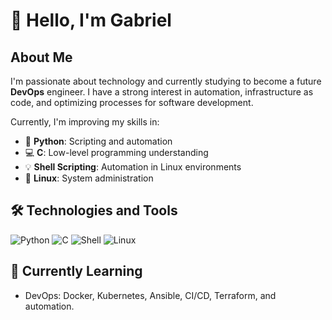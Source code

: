# 👋 Hello, I'm Gabriel

## About Me
I'm passionate about technology and currently studying to become a future **DevOps** engineer. I have a strong interest in automation, infrastructure as code, and optimizing processes for software development.

Currently, I'm improving my skills in:

- 🐍 **Python**: Scripting and automation
- 💻 **C**: Low-level programming understanding
- 💡 **Shell Scripting**: Automation in Linux environments
- 🐧 **Linux**: System administration

## 🛠️ Technologies and Tools

![Python](https://img.shields.io/badge/Python-3776AB?style=for-the-badge&logo=python&logoColor=white)
![C](https://img.shields.io/badge/C-00599C?style=for-the-badge&logo=c&logoColor=white)
![Shell](https://img.shields.io/badge/Shell_Script-4EAA25?style=for-the-badge&logo=gnubash&logoColor=white)
![Linux](https://img.shields.io/badge/Linux-FCC624?style=for-the-badge&logo=linux&logoColor=black)

## 🌱 Currently Learning
- DevOps: Docker, Kubernetes, Ansible, CI/CD, Terraform, and automation.
